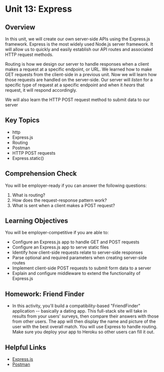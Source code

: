 # Unit 13: Express

## Overview

In this unit, we will create our own server-side APIs using the Express.js framework. Express is the most widely used Node.js server framework. It will allow us to quickly and easily establish our API routes and associated HTTP request methods.

Routing is how we design our server to handle responses when a client makes a request at a specific endpoint, or URL. We learned how to make GET requests from the client-side in a previous unit. Now we will learn how those requests are handled on the server-side. Our server will _listen_ for a specific type of request at a specific endpoint and when it _hears_ that request, it will respond accordingly.

We will also learn the HTTP POST request method to submit data to our server

## Key Topics

- http
- Express.js
- Routing
- Postman
- HTTP POST requests
- Express.static()

## Comprehension Check

You will be employer-ready if you can answer the following questions:

1. What is routing?
2. How does the request-response pattern work?
3. What is sent when a client makes a POST request?

## Learning Objectives

You will be employer-competitive if you are able to:

- Configure an Express.js app to handle GET and POST requests
- Configure an Express.js app to serve static files
- Identify how client-side requests relate to server-side responses
- Parse optional and required parameters when creating server-side routes
- Implement client-side POST requests to submit form data to a server
- Explain and configure middleware to extend the functionality of Express.js

## Homework: Friend Finder

- In this activity, you'll build a compatibility-based "FriendFinder" application -- basically a dating app. This full-stack site will take in results from your users' surveys, then compare their answers with those from other users. The app will then display the name and picture of the user with the best overall match. You will use Express to handle routing. Make sure you deploy your app to Heroku so other users can fill it out.

## Helpful Links

- [Express.js](https://expressjs.com/)
- [Postman](https://www.getpostman.com/)
